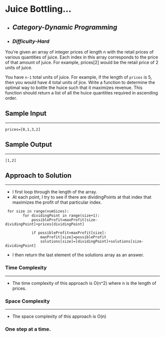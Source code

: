 # Juice Bottling...

- ## **_Category-Dynamic Programming_**
- ### **_Difficulty-Hard_**

You're given an array of integer prices of length n with the retail prices of various quantities of juice. Each index in this array corresponds to the price of that amount of juice. For example, prices[2] would be the retail price of 2 units of juice.

You have `n-1` total units of juice. For example, if the length of `prices` is 5, then you would have 4 total units of jice. Write a function to determine the optimal way to bottle the huice such that it maximizes revenue. This function should return a list of all the huice quantities required in ascending order.

## Sample Input

---

```
prices=[0,1,3,2]
```

## Sample Output

---

```
[1,2]

```

## Approach to Solution

---

- I first loop through the length of the array.
- At each point, I try to see if there are dividingPoints at that index that maximizes the profit of that particular index.

```
 for size in range(numSizes):
        for dividingPoint in range(size+1):
            possibleProfit=maxProfit[size-dividingPoint]+prices[dividingPoint]

            if possibleProfit>maxProfit[size]:
                maxProfit[size]=possibleProfit
                solutions[size]=[dividingPoint]+solutions[size-dividingPoint]

```

- I then return the last element of the solutions array as an answer.

### Time Complexity

---

- The time complexity of this approach is O(n^2) where n is the length of prices.

### Space Complexity

---

- The space complexity of this approach is O(n)

### One step at a time.
